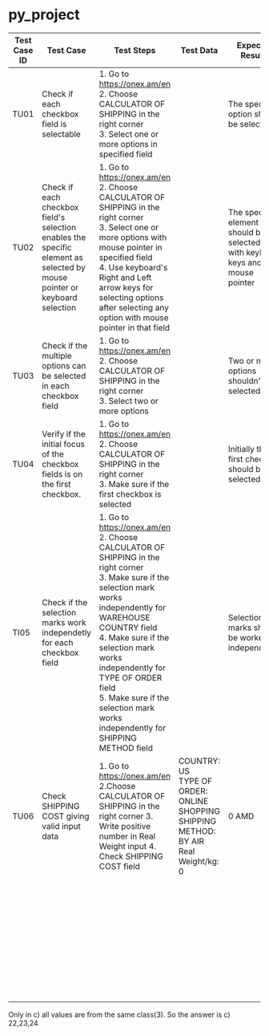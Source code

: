 # py_project


| Test<br>Case<br>ID | Test Case | Test Steps | Test Data | Expected Results| Actual Results | Pass/Fail |
|------ | --- | --- | --- | --- | --- | --- |
| TU01 |  Check if each checkbox field is selectable | 1. Go to https://onex.am/en  <br> 2. Choose CALCULATOR OF SHIPPING in the right corner <br> 3. Select one or more options in specified field | | The specific option should be selected | As expected | Pass |   
| TU02 | Check if each checkbox field's selection enables the specific element as selected by mouse pointer or keyboard selection | 1. Go to https://onex.am/en  <br> 2. Choose CALCULATOR OF SHIPPING in the right corner <br> 3. Select one or more options with mouse pointer in specified field <br> 4. Use keyboard's Right and Left arrow keys for selecting options after selecting any option with mouse pointer in that field | | The specific element should be selected both with keyboard keys and mouse pointer | As expected | Pass | 
| TU03 | Check if the multiple options can be selected in each checkbox field | 1. Go to https://onex.am/en  <br> 2. Choose CALCULATOR OF SHIPPING in the right corner <br> 3. Select two or more options | | Two or more options shouldn't be selected | As expected | Pass
| TU04 | Verify if the initial focus of the checkbox fields is on the first checkbox.| 1. Go to https://onex.am/en  <br> 2. Choose CALCULATOR OF SHIPPING in the right corner <br> 3. Make sure if the first checkbox is selected | | Initially the first checkbox should be selected | As expected | Pass
| TI05 | Check if the selection marks work independetly for each checkbox field| 1. Go to https://onex.am/en  <br> 2. Choose CALCULATOR OF SHIPPING in the right corner <br> 3. Make sure if the selection mark works independently for WAREHOUSE COUNTRY field <br> 4. Make sure if the selection mark works independently for TYPE OF ORDER field <br> 5. Make sure if the selection mark works independently for SHIPPING METHOD field  | | Selection marks should be worked independently | Independency works partly, for first two US flags independency works when I go from left to right, but when I go from right to left it doesn't work, independency doesn't work for rest flags | Fail
| TU06 | Check SHIPPING COST giving valid input data |  1. Go to https://onex.am/en <br> 2.Choose CALCULATOR OF SHIPPING in the right corner 3. Write positive number in Real Weight input 4. Check SHIPPING COST field | COUNTRY: US <br> TYPE OF ORDER: ONLINE SHOPPING <br> SHIPPING METHOD: BY AIR <br> Real Weight/kg: 0 | 0 AMD | 400 AMD | Fail
|||||| COUNTRY: US <br> TYPE OF ORDER: ONLINE SHOPPING <br> SHIPPING METHOD: BY AIR <br> Real Weight/kg: 0.1 | 400 AMD | 400 AMD | Pass
Only in c) all values are from the same class(3). So the answer is c) 22,23,24  












